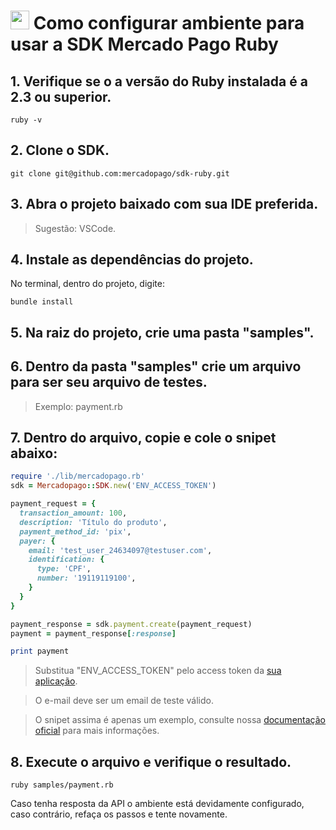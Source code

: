 # <img src="https://edent.github.io/SuperTinyIcons/images/svg/ruby.svg" height=30 width=30> Como configurar ambiente para usar a SDK Mercado Pago Ruby

## 1. Verifique se o a versão do Ruby instalada é a 2.3 ou superior.

```
ruby -v
```

## 2. Clone o SDK.

```
git clone git@github.com:mercadopago/sdk-ruby.git
```

## 3. Abra o projeto baixado com sua IDE preferida.

> Sugestão: VSCode.

## 4. Instale as dependências do projeto.

No terminal, dentro do projeto, digite: 
```
bundle install
```

## 5. Na raiz do projeto, crie uma pasta "samples".

## 6. Dentro da pasta "samples" crie um arquivo para ser seu arquivo de testes.

> Exemplo: payment.rb

## 7. Dentro do arquivo, copie e cole o snipet abaixo:

```ruby
require './lib/mercadopago.rb'
sdk = Mercadopago::SDK.new('ENV_ACCESS_TOKEN')

payment_request = {
  transaction_amount: 100,
  description: 'Título do produto',
  payment_method_id: 'pix',
  payer: {
    email: 'test_user_24634097@testuser.com',
    identification: {
      type: 'CPF',
      number: '19119119100',
    }
  }
}

payment_response = sdk.payment.create(payment_request)
payment = payment_response[:response]

print payment
```
> Substitua "ENV_ACCESS_TOKEN" pelo access token da [sua aplicação](https://www.mercadopago.com.br/developers/panel).

> O e-mail deve ser um email de teste válido.

> O snipet assima é apenas um exemplo, consulte nossa [documentação oficial](https://www.mercadopago.com.br/developers/pt/guides) para mais informações.

## 8. Execute o arquivo e verifique o resultado.

```
ruby samples/payment.rb
```
Caso tenha resposta da API o ambiente está devidamente configurado, caso contrário, refaça os passos e tente novamente. 